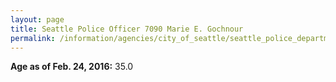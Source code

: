 ```yaml
---
layout: page
title: Seattle Police Officer 7090 Marie E. Gochnour
permalink: /information/agencies/city_of_seattle/seattle_police_department/copbook/7090/
---
```


**Age as of Feb. 24, 2016:** 35.0
